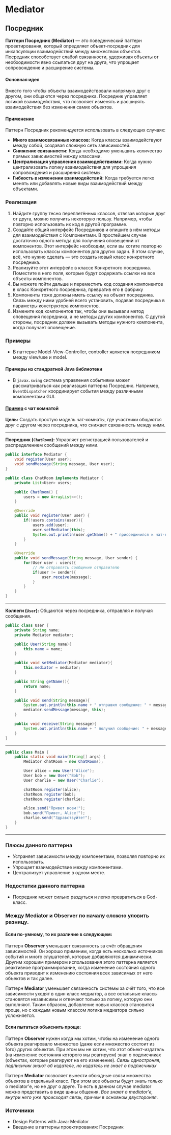 # Mediator

## Посредник

**Паттерн Посредник (Mediator)** — это поведенческий паттерн проектирования, который определяет объект-посредник для
инкапсуляции взаимодействий между множеством объектов. Посредник способствует слабой связанности, удерживая объекты от
необходимости явно ссылаться друг на друга, что упрощает сопровождение и расширение системы.

#### Основная идея

Вместо того чтобы объекты взаимодействовали напрямую друг с другом, они общаются через посредника. Посредник управляет
логикой взаимодействия, что позволяет изменять и расширять взаимодействия без изменения самих объектов.

#### Применение

Паттерн Посредник рекомендуется использовать в следующих случаях:

- **Много взаимосвязанных классов:** Когда классы взаимодействуют между собой, создавая сложную сеть зависимостей.
- **Снижение связанности:** Когда необходимо уменьшить количество прямых зависимостей между классами.
- **Централизация управления взаимодействиями:** Когда нужно централизовать логику взаимодействия для упрощения
  сопровождения и расширения системы.
- **Гибкость в изменении взаимодействий:** Когда требуется легко менять или добавлять новые виды взаимодействий между
  объектами.

### Реализация

1. Найдите группу тесно переплетённых классов, отвязав которые друг от друга, можно получить некоторую пользу. Например,
   чтобы повторно использовать их код в другой программе.
2. Создайте общий интерфейс Посредников и опишите в нём методы для взаимодействия с Компонентами. В простейшем случае
   достаточно одного метода для получения оповещений от компонентов.
   Этот интерфейс необходим, если вы хотите повторно
   использовать классы компонентов для других задач. В этом
   случае, всё, что нужно сделать — это создать новый класс
   конкретного посредника.
3. Реализуйте этот интерфейс в классе Конкретного посредника. Поместите в него поля, которые будут содержать ссылки на
   все объекты компонентов.
4. Вы можете пойти дальше и переместить код создания компонентов в класс Конкретного посредника, превратив его в фабрику
5. Компоненты тоже должны иметь ссылку на объект посредника. Связь между ними удобней всего установить, подавая
   посредника в параметры конструктора компонентов.
6. Измените код компонентов так, чтобы они вызывали метод оповещения посредника, а не методы других компонентов. С
   другой стороны, посредник должен вызывать методы нужного компонента, когда получает оповещение.

### Примеры

- В паттерне Model-View-Controller, controller является посредником между view/use и model.

#### Примеры из стандратной Java библиотеки

- В ```javax.swing``` система управления событиями может рассматриваться как реализация паттерна Посредник.
  Например, ```EventDispatcher``` координирует события между различными компонентами GUI.

#### [Пример](code%2Fexample2_new_chatroom%2FMain.java) с чат комнатой

**Цель:** Создать простую модель чат-комнаты, где участники общаются друг с другом через посредника, что снижает
связанность между ними.

---

**Посредник (```ChatRoom```):** Управляет регистрацией пользователей и распределением сообщений между ними.

```java
public interface Mediator {
    void register(User user);
    void sendMessage(String message, User user);
}
```

```java
public class ChatRoom implements Mediator {
    private List<User> users;

    public ChatRoom() {
        users = new ArrayList<>();
    }

    @Override
    public void register(User user) {
        if(!users.contains(user)){
            users.add(user);
            user.setMediator(this);
            System.out.println(user.getName() + " присоединился к чат-комнате.");
        }
    }

    @Override
    public void sendMessage(String message, User sender) {
        for(User user : users){
            // Не отправлять сообщение отправителю
            if(user != sender){
                user.receive(message);
            }
        }
    }
}
```

---

**Коллеги (```User```):** Общаются через посредника, отправляя и получая сообщения.

```java
public class User {
    private String name;
    private Mediator mediator;

    public User(String name){
        this.name = name;
    }

    public void setMediator(Mediator mediator){
        this.mediator = mediator;
    }

    public String getName(){
        return name;
    }

    public void send(String message){
        System.out.println(this.name + " отправил сообщение: " + message);
        mediator.sendMessage(message, this);
    }

    public void receive(String message){
        System.out.println(this.name + " получил сообщение: " + message);
    }
}
```

---

```java
public class Main {
    public static void main(String[] args) {
        Mediator chatRoom = new ChatRoom();

        User alice = new User("Alice");
        User bob = new User("Bob");
        User charlie = new User("Charlie");

        chatRoom.register(alice);
        chatRoom.register(bob);
        chatRoom.register(charlie);

        alice.send("Привет всем!");
        bob.send("Привет, Alice!");
        charlie.send("Здравствуйте!");
    }
}
```

---

### Плюсы данного паттерна

- Устраняет зависимости между компонентами, позволяя повторно их использовать.
- Упрощает взаимодействие между компонентами.
- Централизует управление в одном месте.

### Недостатки данного паттерна

- Посредник может сильно раздуться и легко превратиться в God-класс.

### Между **Mediator** и **Observer** по началу сложно уловить разницу.

#### Если по-умному, то их различие в следующем:

Паттерн **Observer** уменьшает связанность за счёт обращения зависимостей. Он хорошо применим, когда есть несколько
источников событий и много слушателей, которые добавляются динамически. Другим хорошим примером использования этого
паттерна является реактивное программирование, когда изменение состояния одного объекта приводит к изменению состояния
всех зависимых от него объектов и так далее.

Паттерн **Mediator** уменьшает связанность системы за счёт того, что все зависимости уходят в один класс медиатор, а все
остальные классы становятся независимы и отвечают только за логику, которую они выполняют. Таким образом, добавление
новых классов становится проще, но с каждым новым классом логика медиатора сильно усложняется.

#### Если пытаться объяснить проще:

Паттерн **Observer** нужен когда мы хотим, чтобы на изменение одного объекта реагировало множество (даже если множество
состоит из 1ого) других объектов. При этом мы не хотим, что этот объект-издатель (на изменение состояния которого мы
реагируем) знал о подписчиках (объектах, которые реагируют на его изменение). *Связь одностроняя, подписичик знают об
издателе, но издатель не знает о подписчиках*

Паттерн **Mediator** позволяет вынести обоюдные связи множества объектов в отдельный класс. При этом все объекты будут
знать только о mediator'е, но не друг о друге. То есть в данном случае mediator можно представить в виде шины общения.
*Все знают о mediator'e, внутри него уже происходит связь, причем в основном двустороняя*.

### Источники

- Design Patterns with Java: Mediator
- Введение в паттерны проектирования: Посредник